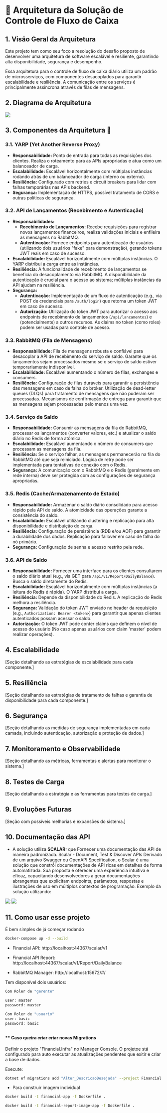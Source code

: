 
# 🛫 Arquitetura da Solução de Controle de Fluxo de Caixa

## 1\. Visão Geral da Arquitetura

Este projeto tem como seu foco a resolução do desafio proposto de desenvolver uma arquitetura de software escalável e resiliente, garantindo alta disponibilidade, segurança e desempenho.

Essa arquitetura para o controle de fluxo de caixa diário utiliza um padrão de microsserviços, com componentes desacoplados para garantir escalabilidade e resiliência. A comunicação entre os serviços é principalmente assíncrona através de filas de mensagens.

## 2\. Diagrama de Arquitetura

<img src="https://github.com/Gabrielvitoria/Financial/blob/master/Documentacao/DIagrama_servico_financeiro-Fluxograma.drawio.svg">


## 3\. Componentes da Arquitetura 🛬

### 3.1. YARP (Yet Another Reverse Proxy)

*   **Responsabilidade:** Ponto de entrada para todas as requisições dos clientes. Realiza o roteamento para as APIs apropriadas e atua como um balanceador de carga.
*   **Escalabilidade:** Escalável horizontalmente com múltiplas instâncias rodando atrás de um balanceador de carga (interno ou externo).
*   **Resiliência:** Configurado com retries e circuit breakers para lidar com falhas temporárias nas APIs backend.
*   **Segurança:** Implementação de HTTPS, possível tratamento de CORS e outras políticas de segurança.

### 3.2. API de Lançamentos (Recebimento e Autenticação)

*   **Responsabilidades:**
    *   **Recebimento de Lançamentos:** Recebe requisições para registrar novos lançamentos financeiros, realiza validações iniciais e enfileira as mensagens no RabbitMQ.
    *   **Autenticação:** Fornece endpoints para autenticação de usuários (utilizando dois usuários "fake" para demonstração), gerando tokens JWT reais em caso de sucesso.
*   **Escalabilidade:** Escalável horizontalmente com múltiplas instâncias. O YARP distribui a carga entre as instâncias.
*   **Resiliência:** A funcionalidade de recebimento de lançamentos se beneficia do desacoplamento via RabbitMQ. A disponibilidade da autenticação é crucial para o acesso ao sistema; múltiplas instâncias da API ajudam na resiliência.
*   **Segurança:**
    *   **Autenticação:** Implementação de um fluxo de autenticação (e.g., via POST de credenciais para `/auth/login`) que retorna um token JWT em caso de sucesso.
    *   **Autorização:** Utilização do token JWT para autorizar o acesso aos endpoints de recebimento de lançamentos (`/api/lancamentos`) e (potencialmente) a outros recursos. As claims no token (como roles) podem ser usadas para controle de acesso.

### 3.3. RabbitMQ (Fila de Mensagens)

*   **Responsabilidade:** Fila de mensagens robusta e confiável para desacoplar a API de recebimento do serviço de saldo. Garante que os lançamentos sejam processados mesmo se o serviço de saldo estiver temporariamente indisponível.
*   **Escalabilidade:** Escalável aumentando o número de filas, exchanges e consumers.
*   **Resiliência:** Configuração de filas duráveis para garantir a persistência das mensagens em caso de falha do broker. Utilização de dead-letter queues (DLQs) para tratamento de mensagens que não puderam ser processadas. Mecanismos de confirmação de entrega para garantir que as mensagens sejam processadas pelo menos uma vez.

### 3.4. Serviço de Saldo

*   **Responsabilidade:** Consumir as mensagens da fila do RabbitMQ, processar os lançamentos (converter valores, etc.) e atualizar o saldo diário no Redis de forma atômica.
*   **Escalabilidade:** Escalável aumentando o número de consumers que processam as mensagens da fila.
*   **Resiliência:** Se o serviço falhar, as mensagens permanecerão na fila do RabbitMQ até que seja reiniciado. Lógica de retry pode ser implementada para tentativas de conexão com o Redis.
*   **Segurança:** A comunicação com o RabbitMQ e o Redis (geralmente em rede interna) deve ser protegida com as configurações de segurança apropriadas.

### 3.5. Redis (Cache/Armazenamento de Estado)

*   **Responsabilidade:** Armazenar o saldo diário consolidado para acesso rápido pela API de saldo. A atomicidade das operações garante a consistência do saldo.
*   **Escalabilidade:** Escalável utilizando clustering e replicação para alta disponibilidade e distribuição de carga.
*   **Resiliência:** Configuração de persistência (RDB e/ou AOF) para garantir a durabilidade dos dados. Replicação para failover em caso de falha do nó primário.
*   **Segurança:** Configuração de senha e acesso restrito pela rede.

### 3.6. API de Saldo

*   **Responsabilidade:** Fornecer uma interface para os clientes consultarem o saldo diário atual (e.g., via GET para `/api/v1/Report/DailyBalance`). Busca o saldo diretamente do Redis.
*   **Escalabilidade:** Escalável horizontalmente com múltiplas instâncias (a leitura do Redis é rápida). O YARP distribui a carga.
*   **Resiliência:** Depende da disponibilidade do Redis. A replicação do Redis melhora a resiliência.
*   **Segurança:** Validação do token JWT enviado no header da requisição (e.g., `Authorization: Bearer <token>`) para garantir que apenas clientes autenticados possam acessar o saldo.
  * **Autorização:** O token JWT pode conter claims que definem o nível de acesso do usuário (No caso apenas usuários com claim 'master' podem realizar operações).

## 4\. Escalabilidade

\[Seção detalhando as estratégias de escalabilidade para cada componente.\]

## 5\. Resiliência

\[Seção detalhando as estratégias de tratamento de falhas e garantia de disponibilidade para cada componente.\]

## 6\. Segurança

\[Seção detalhando as medidas de segurança implementadas em cada camada, incluindo autenticação, autorização e proteção de dados.\]

## 7\. Monitoramento e Observabilidade

\[Seção detalhando as métricas, ferramentas e alertas para monitorar o sistema.\]

## 8\. Testes de Carga

\[Seção detalhando a estratégia e as ferramentas para testes de carga.\]

## 9\. Evoluções Futuras

\[Seção com possíveis melhorias e expansões do sistema.\]

## 10\. Documentação das API
*  A solução utiliza **SCALAR:** que Fornecer uma documentação das API de maneira padronizada. Scalar - Document, Test & Discover APIs
Derivado de um arquivo Swagger ou OpenAPI Specification, o Scalar é uma solução que constrói documentações de API ricas em detalhes de forma automatizada. Sua proposta é oferecer uma experiência intuitiva e eficaz, capacitando desenvolvedores a gerar documentações abrangentes que explicitam endpoints, parâmetros, respostas e ilustrações de uso em múltiplos contextos de programação.
Exemplo da solução utilizando:
<img src="https://github.com/Gabrielvitoria/Financial/blob/master/Documentacao/print_lancamentos_api_scalar.png?raw=true">
<img src="https://github.com/Gabrielvitoria/Financial/blob/master/Documentacao/print_report_api_scalar.png?raw=true">


## 11\. Como usar esse projeto
É bem simples de já começar rodando
```bash
docker-compose up -d --build
```

* Financial API: http://localhost:44367/scalar/v1
 
* Financial API Report: http://localhost:44367/scalar/v1/Report/DailyBalance

* RabbitMQ Manager: http://localhost:15672/#/

Tem disponível dois usuários:
```bash
Com Roler de "gerente"

user: master
password: master
```

```bash
Com Roler de "usuario"
user: basic
password: basic
```

##
#### ** Caso queira criar criar novas Migrations

Definir o projeto "Financial.Infra" no Manager Console. O projetoe stá configurado para auto executar as atualizações pendentes que exitir e criar a base de dados.

Execute:
```bash
dotnet ef migrations add "Alter_DescricaoDesejada" --project Financial.Infra
```

*  Para construir imagem individual
```bash
docker build -t financial-app -f Dockerfile .
```
```bash
docker build -t financial-report-image-app -f Dockerfile .
```
